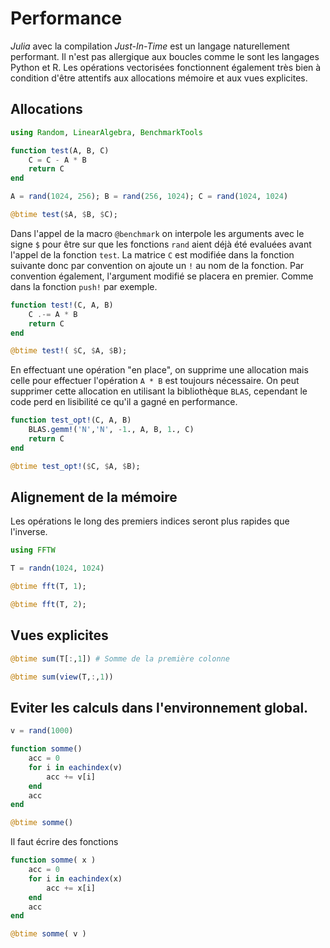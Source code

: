 # Performance

*Julia* avec la compilation *Just-In-Time* est un langage naturellement performant. Il n'est pas allergique aux boucles comme le sont les langages Python et R. Les opérations vectorisées fonctionnent également très bien à condition d'être attentifs aux allocations mémoire et aux vues explicites.


## Allocations

```julia
using Random, LinearAlgebra, BenchmarkTools

function test(A, B, C)
    C = C - A * B
    return C
end

A = rand(1024, 256); B = rand(256, 1024); C = rand(1024, 1024)

@btime test($A, $B, $C);
```

Dans l'appel de la macro `@benchmark` on interpole les arguments avec le signe `$` pour être sur que les fonctions
    `rand` aient déjà été evaluées avant l'appel de la fonction `test`. La matrice `C` est modifiée dans la fonction suivante donc par convention on ajoute un `!` au nom de la fonction. Par convention également, l'argument modifié se placera en premier. Comme dans la fonction `push!` par exemple.

```julia
function test!(C, A, B)
    C .-= A * B
    return C
end

@btime test!( $C, $A, $B);
```

En effectuant une opération "en place", on supprime une allocation mais celle pour effectuer l'opération `A * B` est toujours nécessaire. On peut supprimer cette allocation en utilisant la bibliothèque `BLAS`, cependant le code perd en lisibilité ce qu'il a gagné en performance.

```julia
function test_opt!(C, A, B)
    BLAS.gemm!('N','N', -1., A, B, 1., C)
    return C
end

@btime test_opt!($C, $A, $B);
```

## Alignement de la mémoire

Les opérations le long des premiers indices seront plus rapides que l'inverse.

```julia
using FFTW

T = randn(1024, 1024)

@btime fft(T, 1);
```

```julia
@btime fft(T, 2);
```

## Vues explicites

```julia
@btime sum(T[:,1]) # Somme de la première colonne
```

```julia
@btime sum(view(T,:,1))  
```

## Eviter les calculs dans l'environnement global.

```julia
v = rand(1000)

function somme()
    acc = 0
    for i in eachindex(v) 
        acc += v[i]
    end
    acc
end

@btime somme()

```

Il faut écrire des fonctions

```julia
function somme( x )
    acc = 0
    for i in eachindex(x) 
        acc += x[i]
    end
    acc
end

@btime somme( v )
    
```

```julia

```
